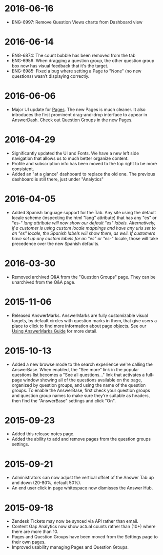 # 2016-06-16
* ENG-6997: Remove Question Views charts from Dashboard view

# 2016-06-14
* ENG-6874: The count bubble has been removed from the tab
* ENG-6956: When dragging a question group, the other question group box now has visual feedback that it's the target.
* ENG-6985: Fixed a bug where setting a Page to "None" (no new questions) wasn’t displaying correctly.

# 2016-06-06
* Major UI update for [Pages](https://tools.answerdash.com/app/pages). The new Pages is much cleaner. It also introduces the first prominent drag-and-drop interface to appear in AnswerDash. Check out Question Groups in the new Pages.

# 2016-04-29
* Significantly updated the UI and Fonts. We have a new left side navigation that allows us to much better organize content. 
* Profile and subscription info has been moved to the top right to be more consistent.
* Added an "at a glance" dashboard to replace the old one. The previous dashboard is still there, just under "Analytics"

# 2016-04-05
* Added Spanish language support for the Tab. Any site using the default locale scheme (inspecting the html "lang" attribute) that has any "es" or "es-*" lang attribute will now show our default "es" labels.  Alternatively, if a customer is using custom locale mappings and have any urls set to an "es" locale, the Spanish labels will show there, as well.  If customers have set up any custom labels for an "es" or "es-*" locale, those will take precedence over the new Spanish defaults.

# 2016-03-30
* Removed archived Q&A from the "Question Groups" page. They can be unarchived from the Q&A page.

# 2015-11-06
* Released AnswerMarks. AnswerMarks are fully customizable visual targets, by default circles with question marks in them, that give users a place to click to find more information about page objects. See our [Using AnswerMarks Guide](http://www.answerdash.com/hubfs/Learning_Resources/AnswerMarks_HOWTO.pdf) for more detail.

# 2015-10-13
* Added a new browse mode to the search experience we're calling the AnswerBase. When enabled, the "See more" link in the popular questions list becomes a "See all questions..." link that activates a full-page window showing all of the questions available on the page, organized by question groups, and using the name of the question groups. To enable the AnswerBase, first check your question groups and question group names to make sure they're suitable as headers, then find the "AnswerBase" settings and click "On".

# 2015-09-23
* Added this release notes page.
* Added the ability to add and remove pages from the question groups settings.

# 2015-09-21
* Administrators can now adjust the vertical offset of the Answer Tab up and down (20-80%, default 50%).
* An end user click in page whitespace now dismisses the Answer Hub.

# 2015-09-18
* Zendesk Tickets may now be synced via API rather than email.
* Content Gap Analytics now show actual counts rather than (10+) where there are more than 10.
* Pages and Question Groups have been moved from the Settings page to their own pages.
* Improved usability managing Pages and Question Groups.

